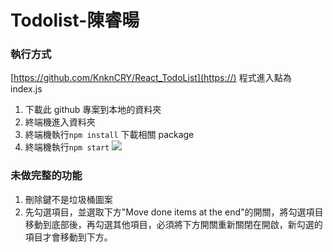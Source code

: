 # Todolist-陳睿暘

### 執行方式

[https://github.com/KnknCRY/React_TodoList](https://)
程式進入點為 index.js

1. 下載此 github 專案到本地的資料夾
2. 終端機進入資料夾
3. 終端機執行`npm install` 下載相關 package
4. 終端機執行`npm start`
   ![](https://i.imgur.com/SX6Cgvc.png)

### 未做完整的功能

1. 刪除鍵不是垃圾桶圖案
2. 先勾選項目，並選取下方"Move done items at the end"的開關，將勾選項目移動到底部後，再勾選其他項目，必須將下方開關重新關閉在開啟，新勾選的項目才會移動到下方。

